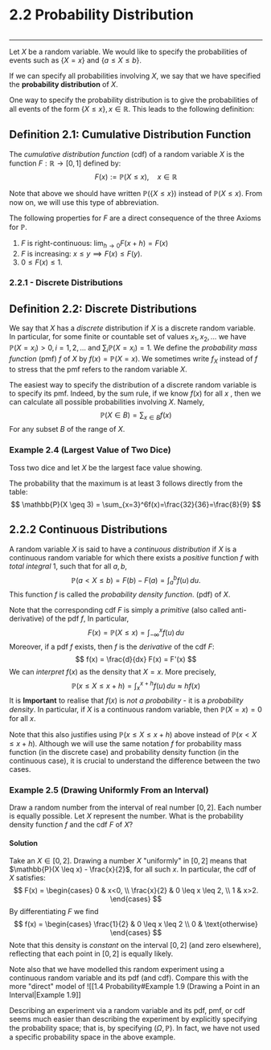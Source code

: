 # 2.2 Probability Distribution
```table-of-contents
```
---
Let $X$ be a random variable. We would like to specify the probabilities of events such as $\{ X=x \}$ and $\{ a \leq X \leq b \}$.

If we can specify all probabilities involving $X$, we say that we have specified the **probability distribution** of $X$.

One way to specify the probability distribution is to give the probabilities of all events of the form $\{  X \leq x \}, x \in \mathbb{R}$. This leads to the following definition:

## Definition 2.1: Cumulative Distribution Function
The *cumulative distribution function* (cdf) of a random variable $X$ is the function $F: \mathbb{R} \to [0,1]$ defined by:
$$
F(x) := \mathbb{P}(X \leq x), \quad x \in \mathbb{R}
$$

Note that above we should have written $\mathbb{P}(\{ X \leq x \})$ instead of $\mathbb{P}(X \leq x)$. From now on, we will use this type of abbreviation.

The following properties for $F$ are a direct consequence of the three Axioms for $\mathbb{P}$.

1. $F$ is right-continuous: $\lim_{ h \to 0 }F(x+h) = F(x)$
2. $F$ is increasing: $x \leq y \implies F(x) \leq F(y)$.
3.  $0 \leq F(x) \leq 1$.

### 2.2.1 - Discrete Distributions

##  Definition 2.2: Discrete Distributions
We say that $X$ has a *discrete* distribution if $X$ is a discrete random variable. In particular, for some finite or countable set of values $x_{1},x_{2},\dots$ we have $\mathbb{P}(X=x_{i}) > 0, i=1,2,\dots$ and $\sum_{i}\mathbb{P}(X=x_{i})=1$. We define the *probability mass function* (pmf) $f$ of $X$ by $f(x) = \mathbb{P}(X=x)$. We sometimes write $f_{X}$ instead of $f$ to stress that the pmf refers to the random variable $X$.

The easiest way to specify the distribution of a discrete random variable is to specify its pmf. Indeed, by the sum rule, if we know $f(x)$ for all $x$ , then we can calculate all possible probabilities involving $X$. Namely,
$$
\mathbb{P}(X \in B) = \sum_{x \in B} f(x)
$$
For any subset $B$ of the range of $X$.

### Example 2.4 (Largest Value of Two Dice)
Toss two dice and let $X$ be the largest face value showing. 

The probability that the maximum is at least 3 follows directly from the table:
$$
\mathbb{P}(X \geq 3) = \sum_{x=3}^6f(x)=\frac{32}{36}=\frac{8}{9}
$$

## 2.2.2 Continuous Distributions 
A random variable $X$ is said to have a *continuous distribution* if $X$ is a continuous random variable for which there exists a *positive* function $f$ with *total integral* $1$, such that for all $a,b$,
$$
\mathbb{P}(a < X \leq b) = F(b) - F(a) = \int_{a}^b f(u)\, du.
$$
This function $f$ is called the *probability density function*. (pdf) of $X$.

Note that the corresponding cdf $F$ is simply a *primitive* (also called anti-derivative) of the pdf $f$, In particular,
$$
F(x)=\mathbb{P}(X \leq x) = \int_{-\infty}^{x}  f(u)\, du 
$$
Moreover, if a pdf $f$ exists, then $f$ is the *derivative* of the cdf $F$:
$$
f(x) = \frac{d}{dx} F(x) = F'(x)
$$
We can *interpret* $f(x)$ as the density that $X =x$. More precisely,
$$
\mathbb{P}(x \leq X \leq x+h) = \int_{x}^{x+h} f(u)\, du \approx h f(x)
$$
It is **Important** to realise that $f(x)$ is *not a probability* - it is a *probability density*. In particular, if $X$ is a continuous random variable, then $\mathbb{P}(X=x)=0$ for all $x$. 

Note that this also justifies using $\mathbb{P}(x \leq X \leq x+h)$ above instead of $\mathbb{P}(x < X \leq x+h)$. Although we will use the same notation $f$ for probability mass function (in the discrete case) and probability density function (in the continuous case), it is crucial to understand the difference between the two cases.

### Example 2.5 (Drawing Uniformly From an Interval)
Draw a random number from the interval of real number $[0,2]$. Each number is equally possible. Let $X$ represent the number. What is the probability density function $f$ and the cdf $F$ of $X$?

#### Solution
Take an $X \in [0,2]$. Drawing a number $X$ "uniformly" in $[0,2]$ means that $\mathbb{P}(X \leq x) - \frac{x}{2}$, for all such $x$. In particular, the cdf of $X$ satisfies:
$$
F(x) = \begin{cases}
0 & x<0, \\
\frac{x}{2} & 0 \leq x \leq 2, \\
1  & x>2.
\end{cases}
$$
By differentiating $F$ we find
$$
f(x) = \begin{cases}
\frac{1}{2}  &  0 \leq x \leq 2 \\
0  & \text{otherwise}
\end{cases}
$$
Note that this density is *constant* on the interval $[0,2]$ (and zero elsewhere), reflecting that each point in $[0,2]$ is equally likely. 

Note also that we have modelled this random experiment using a continuous random variable and its pdf (and cdf). Compare this with the more "direct" model of 
![[1.4 Probability#Example 1.9 (Drawing a Point in an Interval|Example 1.9]]

Describing an experiment via a random variable and its pdf, pmf, or cdf seems much easier than describing the experiment by explicitly specifying the probability space; that is, by specifying $(\Omega, \mathbb{P})$. In fact, we have not used a specific probability space in the above example.
